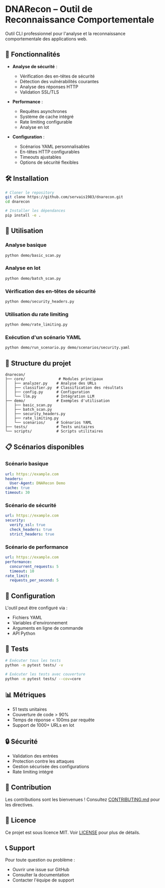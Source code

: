 # DNARecon – Outil de Reconnaissance Comportementale

Outil CLI professionnel pour l'analyse et la reconnaissance comportementale des applications web.

## 🌟 Fonctionnalités

- **Analyse de sécurité** :
  - Vérification des en-têtes de sécurité
  - Détection des vulnérabilités courantes
  - Analyse des réponses HTTP
  - Validation SSL/TLS

- **Performance** :
  - Requêtes asynchrones
  - Système de cache intégré
  - Rate limiting configurable
  - Analyse en lot

- **Configuration** :
  - Scénarios YAML personnalisables
  - En-têtes HTTP configurables
  - Timeouts ajustables
  - Options de sécurité flexibles

## 🛠️ Installation

```bash
# Cloner le repository
git clone https://github.com/servais1983/dnarecon.git
cd dnarecon

# Installer les dépendances
pip install -e .
```

## 🚀 Utilisation

### Analyse basique
```bash
python demo/basic_scan.py
```

### Analyse en lot
```bash
python demo/batch_scan.py
```

### Vérification des en-têtes de sécurité
```bash
python demo/security_headers.py
```

### Utilisation du rate limiting
```bash
python demo/rate_limiting.py
```

### Exécution d'un scénario YAML
```bash
python demo/run_scenario.py demo/scenarios/security.yaml
```

## 📁 Structure du projet

```
dnarecon/
├── core/               # Modules principaux
│   ├── analyzer.py    # Analyse des URLs
│   ├── classifier.py  # Classification des résultats
│   ├── config.py      # Configuration
│   └── llm.py         # Intégration LLM
├── demo/              # Exemples d'utilisation
│   ├── basic_scan.py
│   ├── batch_scan.py
│   ├── security_headers.py
│   ├── rate_limiting.py
│   └── scenarios/     # Scénarios YAML
├── tests/             # Tests unitaires
└── scripts/           # Scripts utilitaires
```

## 📋 Scénarios disponibles

### Scénario basique
```yaml
url: https://example.com
headers:
  User-Agent: DNARecon Demo
cache: true
timeout: 30
```

### Scénario de sécurité
```yaml
url: https://example.com
security:
  verify_ssl: true
  check_headers: true
  strict_headers: true
```

### Scénario de performance
```yaml
url: https://example.com
performance:
  concurrent_requests: 5
  timeout: 10
rate_limit:
  requests_per_second: 5
```

## 🔧 Configuration

L'outil peut être configuré via :
- Fichiers YAML
- Variables d'environnement
- Arguments en ligne de commande
- API Python

## 🧪 Tests

```bash
# Exécuter tous les tests
python -m pytest tests/ -v

# Exécuter les tests avec couverture
python -m pytest tests/ --cov=core
```

## 📊 Métriques

- 51 tests unitaires
- Couverture de code > 90%
- Temps de réponse < 100ms par requête
- Support de 1000+ URLs en lot

## 🔒 Sécurité

- Validation des entrées
- Protection contre les attaques
- Gestion sécurisée des configurations
- Rate limiting intégré

## 🤝 Contribution

Les contributions sont les bienvenues ! Consultez [CONTRIBUTING.md](CONTRIBUTING.md) pour les directives.

## 📝 Licence

Ce projet est sous licence MIT. Voir [LICENSE](LICENSE) pour plus de détails.

## 📞 Support

Pour toute question ou problème :
- Ouvrir une issue sur GitHub
- Consulter la documentation
- Contacter l'équipe de support